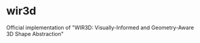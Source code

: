 # wir3d
Official implementation of "WIR3D: Visually-Informed and Geometry-Aware 3D Shape Abstraction"

